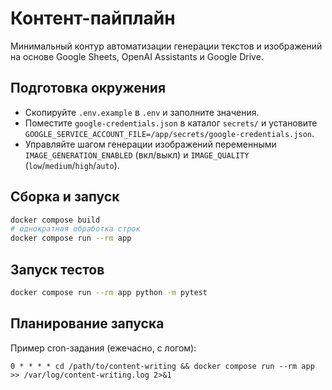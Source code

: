 # Контент-пайплайн

Минимальный контур автоматизации генерации текстов и изображений на основе Google Sheets, OpenAI Assistants и Google Drive.

## Подготовка окружения
- Скопируйте `.env.example` в `.env` и заполните значения.
- Поместите `google-credentials.json` в каталог `secrets/` и установите `GOOGLE_SERVICE_ACCOUNT_FILE=/app/secrets/google-credentials.json`.
- Управляйте шагом генерации изображений переменными `IMAGE_GENERATION_ENABLED` (вкл/выкл) и `IMAGE_QUALITY` (`low`/`medium`/`high`/`auto`).
## Сборка и запуск
```bash
docker compose build
# однократная обработка строк
docker compose run --rm app
```

## Запуск тестов
```bash
docker compose run --rm app python -m pytest
```

## Планирование запуска
Пример cron-задания (ежечасно, с логом):
```
0 * * * * cd /path/to/content-writing && docker compose run --rm app >> /var/log/content-writing.log 2>&1
```
